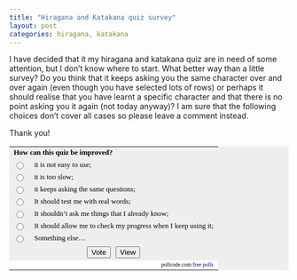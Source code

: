 ```yaml
---
title: "Hiragana and Katakana quiz survey"
layout: post
categories: hiragana, katakana
---
```

I have decided that it my hiragana and katakana quiz are in need of some attention, but I don’t know where to start. What better way than a little survey? Do you think that it keeps asking you the same character over and over again (even though you have selected lots of rows) or perhaps it should realise that you have learnt a specific character and that there is no point asking you it again (not today anyway)? I am sure that the following choices don’t cover all cases so please leave a comment instead.

Thank you!

<form action="http://poll.pollcode.com/QlC" method="post"><table cellpadding="2" cellspacing="0" bgcolor="EEEEEE" width="450" border="0"><tbody><tr><td colspan="2"><font color="Black" size="-1" face="Verdana"><strong>How can this quiz be improved?</strong></font></td></tr><tr><td width="5"><input value="1" name="answer" type="radio"></td><td><font color="Black" size="-1" face="Verdana">it is not easy to use;</font></td></tr><tr><td width="5"><input value="2" name="answer" type="radio"></td><td><font color="Black" size="-1" face="Verdana">it is too slow;</font></td></tr><tr><td width="5"><input value="3" name="answer" type="radio"></td><td><font color="Black" size="-1" face="Verdana">it keeps asking the same questions;</font></td></tr><tr><td width="5"><input value="4" name="answer" type="radio"></td><td><font color="Black" size="-1" face="Verdana">It should test me with real words;</font></td></tr><tr><td width="5"><input value="5" name="answer" type="radio"></td><td><font color="Black" size="-1" face="Verdana">It shouldn’t ask me things that I already know;</font></td></tr><tr><td width="5"><input value="6" name="answer" type="radio"></td><td><font color="Black" size="-1" face="Verdana">It should allow me to check my progress when I keep using it;</font></td></tr><tr><td width="5"><input value="7" name="answer" type="radio"></td><td><font color="Black" size="-1" face="Verdana">Something else…</font></td></tr><tr><td colspan="2"><center><input value="Vote" type="submit">&nbsp;&nbsp;<input value="View" name="view" type="submit"></center></td></tr><tr><td align="right" colspan="2" bgcolor="white"><font color="black" size="-2" face="Verdana">pollcode.com <a href="/web/20071207213405/http://pollcode.com/"></a><font color="navy">free polls</font></font></td></tr></tbody></table></form>
